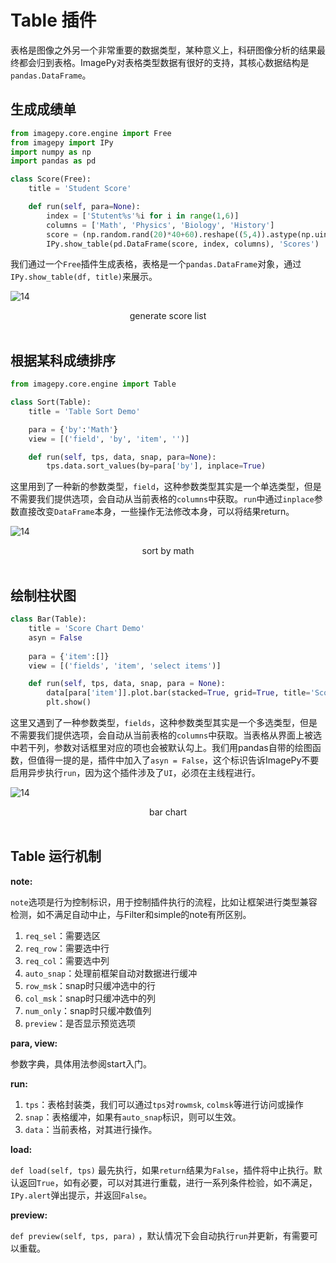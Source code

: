 # Table 插件

表格是图像之外另一个非常重要的数据类型，某种意义上，科研图像分析的结果最终都会归到表格。ImagePy对表格类型数据有很好的支持，其核心数据结构是`pandas.DataFrame`。



## 生成成绩单

```python
from imagepy.core.engine import Free
from imagepy import IPy
import numpy as np
import pandas as pd

class Score(Free):
	title = 'Student Score'

	def run(self, para=None):
		index = ['Stutent%s'%i for i in range(1,6)]
		columns = ['Math', 'Physics', 'Biology', 'History']
		score = (np.random.rand(20)*40+60).reshape((5,4)).astype(np.uint8)
		IPy.show_table(pd.DataFrame(score, index, columns), 'Scores')
```

我们通过一个`Free`插件生成表格，表格是一个`pandas.DataFrame`对象，通过`IPy.show_table(df, title)`来展示。

![14](http://idoc.imagepy.org/demoplugin/19.png)

<div align=center>generate score list</div><br>


## 根据某科成绩排序

```python
from imagepy.core.engine import Table

class Sort(Table):
	title = 'Table Sort Demo'

	para = {'by':'Math'}
	view = [('field', 'by', 'item', '')]

	def run(self, tps, data, snap, para=None):
		tps.data.sort_values(by=para['by'], inplace=True)
```

这里用到了一种新的参数类型，`field`，这种参数类型其实是一个单选类型，但是不需要我们提供选项，会自动从当前表格的`columns`中获取。`run`中通过`inplace`参数直接改变`DataFrame`本身，一些操作无法修改本身，可以将结果return。

![14](http://idoc.imagepy.org/demoplugin/20.png)

<div align=center>sort by math</div><br>


## 绘制柱状图

```python
class Bar(Table):
	title = 'Score Chart Demo'
    asyn = False
    
	para = {'item':[]}
	view = [('fields', 'item', 'select items')]

	def run(self, tps, data, snap, para = None):
		data[para['item']].plot.bar(stacked=True, grid=True, title='Score Chart')
		plt.show()
```

这里又遇到了一种参数类型，`fields`，这种参数类型其实是一个多选类型，但是不需要我们提供选项，会自动从当前表格的`columns`中获取。当表格从界面上被选中若干列，参数对话框里对应的项也会被默认勾上。我们用pandas自带的绘图函数，但值得一提的是，插件中加入了`asyn = False`，这个标识告诉ImagePy不要启用异步执行`run`，因为这个插件涉及了`UI`，必须在主线程进行。


![14](http://idoc.imagepy.org/demoplugin/21.png)

<div align=center>bar chart</div><br>

## Table 运行机制

**note:** 

`note`选项是行为控制标识，用于控制插件执行的流程，比如让框架进行类型兼容检测，如不满足自动中止，与Filter和simple的note有所区别。

1. `req_sel`：需要选区
2. `req_row`：需要选中行
3. `req_col`：需要选中列
4. `auto_snap`：处理前框架自动对数据进行缓冲
5. `row_msk`：snap时只缓冲选中的行
6. `col_msk`：snap时只缓冲选中的列
7. `num_only`：snap时只缓冲数值列
8. `preview`：是否显示预览选项

**para, view:** 

参数字典，具体用法参阅start入门。

**run:** 

1. `tps`：表格封装类，我们可以通过`tps`对`rowmsk`, `colmsk`等进行访问或操作
2. `snap`：表格缓冲，如果有`auto_snap`标识，则可以生效。
3. `data`：当前表格，对其进行操作。

**load:** 

`def load(self, tps)` 最先执行，如果`return`结果为`False`，插件将中止执行。默认返回`True`，如有必要，可以对其进行重载，进行一系列条件检验，如不满足，`IPy.alert`弹出提示，并返回`False`。

**preview:**

`def preview(self, tps, para)` ，默认情况下会自动执行`run`并更新，有需要可以重载。